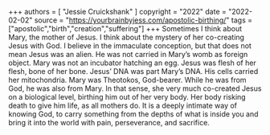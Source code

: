 +++
authors = [
  "Jessie Cruickshank"
]
copyright = "2022"
date = "2022-02-02"
source = "https://yourbrainbyjess.com/apostolic-birthing/"
tags = ["apostolic","birth","creation","suffering"]
+++
Sometimes I think about Mary, the mother of Jesus. I think about the mystery of her co-creating Jesus with God. I believe in the immaculate conception, but that does not mean Jesus was an alien. He was not carried in Mary’s womb as foreign object. Mary was not an incubator hatching an egg. Jesus was flesh of her flesh, bone of her bone. Jesus’ DNA was part Mary’s DNA. His cells carried her mitochondria. Mary was Theotokos, God-bearer. While he was from God, he was also from Mary. In that sense, she very much co-created Jesus on a biological level, birthing him out of her very body. Her body risking death to give him life, as all mothers do. It is a deeply intimate way of knowing God, to carry something from the depths of what is inside you and bring it into the world with pain, perseverance, and sacrifice.
